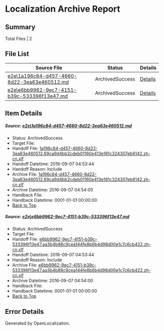 # <a name='report-top'></a> Localization Archive Report

## Summary
 Total Files | 2

## File List
 Source File | Status | Details 
 ----------- | ------ | ------- 
 [e2e\1a196c84-d457-4660-8d22-3ea63e460512.md](https://github.com/OpenLocalizationTestOrg/ol-test0/blob/eead0aef2e55ab77ce7de9d8d1e1ebbb5fb2d531/e2e/1a196c84-d457-4660-8d22-3ea63e460512.md) | ArchivedSuccess | [Details](#799ae5dec6ca64d907a5e36b625a52b524b885cf1)
 [e2e\e6bb9962-9ec7-4151-b39c-533396f13e47.md](https://github.com/OpenLocalizationTestOrg/ol-test0/blob/eead0aef2e55ab77ce7de9d8d1e1ebbb5fb2d531/e2e/e6bb9962-9ec7-4151-b39c-533396f13e47.md) | ArchivedSuccess | [Details](#a15e9658fef22372341f73179e08f4897f770d914)

## Item Details
##### <a name='799ae5dec6ca64d907a5e36b625a52b524b885cf1'></a> Source: [e2e\1a196c84-d457-4660-8d22-3ea63e460512.md](https://github.com/OpenLocalizationTestOrg/ol-test0/blob/eead0aef2e55ab77ce7de9d8d1e1ebbb5fb2d531/e2e/1a196c84-d457-4660-8d22-3ea63e460512.md)
* Status: ArchivedSuccess
* Target File: 
* Handoff File: [1a196c84-d457-4660-8d22-3ea63e460512.69ca9d4bb2cdeb01160e413e181c324307eb6142.zh-cn.xlf](https://github.com/OpenLocalizationTestOrg/ol-test0-handoff/blob/665ab11a297a7644a5097adcd6c8f1a6a0d978dd/ol-handoff/OpenLocalizationTestOrg/ol-test0-zhcn/ci/ht/1a196c84-d457-4660-8d22-3ea63e460512.69ca9d4bb2cdeb01160e413e181c324307eb6142.zh-cn.xlf)
* Handoff Datetime: 2016-09-07 04:53:44
* Handoff Reason: Include
* Archive File: [1a196c84-d457-4660-8d22-3ea63e460512.69ca9d4bb2cdeb01160e413e181c324307eb6142.zh-cn.xlf](https://github.com/OpenLocalizationTestOrg/ol-test0-handoff/blob/6a6dff7c2c79830f55d50706b7b311c9011d0c0f/ol-archive/OpenLocalizationTestOrg/ol-test0-zhcn/ci/ht/1a196c84-d457-4660-8d22-3ea63e460512.69ca9d4bb2cdeb01160e413e181c324307eb6142.zh-cn.xlf)
* Archive Datetime: 2016-09-07 04:54:00
* Handback File: 
* Handback Datetime: 0001-01-01 00:00:00
* [Back to Top](#report-top)

##### <a name='a15e9658fef22372341f73179e08f4897f770d914'></a> Source: [e2e\e6bb9962-9ec7-4151-b39c-533396f13e47.md](https://github.com/OpenLocalizationTestOrg/ol-test0/blob/eead0aef2e55ab77ce7de9d8d1e1ebbb5fb2d531/e2e/e6bb9962-9ec7-4151-b39c-533396f13e47.md)
* Status: ArchivedSuccess
* Target File: 
* Handoff File: [e6bb9962-9ec7-4151-b39c-533396f13e47.aa3b4b88c9cea144fe8b6b4d98d00e1c7c6cb422.zh-cn.xlf](https://github.com/OpenLocalizationTestOrg/ol-test0-handoff/blob/665ab11a297a7644a5097adcd6c8f1a6a0d978dd/ol-handoff/OpenLocalizationTestOrg/ol-test0-zhcn/ci/ht/e6bb9962-9ec7-4151-b39c-533396f13e47.aa3b4b88c9cea144fe8b6b4d98d00e1c7c6cb422.zh-cn.xlf)
* Handoff Datetime: 2016-09-07 04:53:44
* Handoff Reason: Include
* Archive File: [e6bb9962-9ec7-4151-b39c-533396f13e47.aa3b4b88c9cea144fe8b6b4d98d00e1c7c6cb422.zh-cn.xlf](https://github.com/OpenLocalizationTestOrg/ol-test0-handoff/blob/6a6dff7c2c79830f55d50706b7b311c9011d0c0f/ol-archive/OpenLocalizationTestOrg/ol-test0-zhcn/ci/ht/e6bb9962-9ec7-4151-b39c-533396f13e47.aa3b4b88c9cea144fe8b6b4d98d00e1c7c6cb422.zh-cn.xlf)
* Archive Datetime: 2016-09-07 04:54:00
* Handback File: 
* Handback Datetime: 0001-01-01 00:00:00
* [Back to Top](#report-top)


## Error Details

Generated by OpenLocalization.
